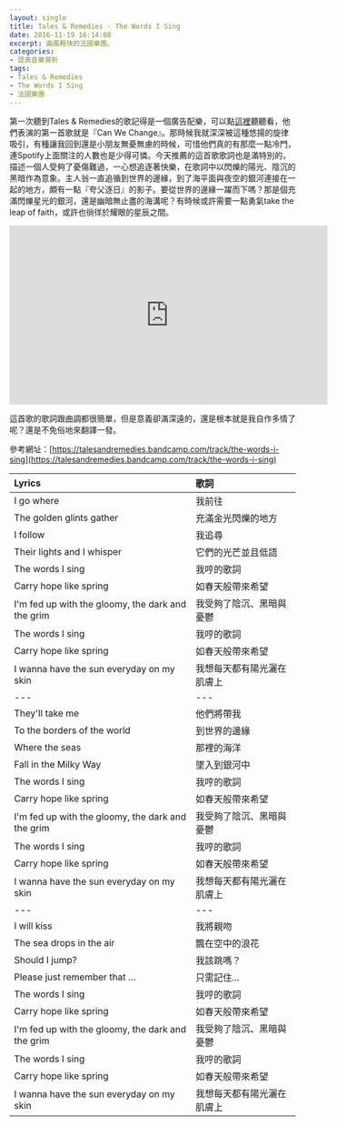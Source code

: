```yaml
---
layout: single
title: Tales & Remedies - The Words I Sing
date: 2016-11-19 16:14:08
excerpt: 曲風輕快的法國樂團。
categories:
- 認真音樂賞析
tags:
- Tales & Remedies
- The Words I Sing
- 法國樂團
---
```


第一次聽到Tales &amp; Remedies的歌記得是一個廣告配樂，可以點[這裡](https://www.youtube.com/watch?v=l9wsN15Gjzc)聽聽看，他們表演的第一首歌就是『Can We Change』。那時候我就深深被這種悠揚的旋律吸引，有種讓我回到還是小朋友無憂無慮的時候，可惜他們真的有那麼一點冷門，連Spotify上面關注的人數也是少得可憐。今天推薦的這首歌歌詞也是滿特別的，描述一個人受夠了憂傷難過，一心想追逐著快樂，在歌詞中以閃爍的陽光、陰沉的黑暗作為意象。主人翁一直追循到世界的邊緣，到了海平面與夜空的銀河連接在一起的地方，頗有一點『夸父逐日』的影子。要從世界的邊緣一躍而下嗎？那是個充滿閃爍星光的銀河，還是幽暗無止盡的海溝呢？有時候或許需要一點勇氣take the leap of faith，或許也徜徉於耀眼的星辰之間。

<p style="text-align: center;"><iframe allowfullscreen="" class="" frameborder="0" height="315" src="https://www.youtube.com/embed/BfLX7J2zvYk?wmode=transparent" width="560"></iframe></p>

這首歌的歌詞跟曲調都很簡單，但是意義卻滿深遠的，還是根本就是我自作多情了呢？還是不免俗地來翻譯一發。

參考網址：[https://talesandremedies.bandcamp.com/track/the-words-i-sing](https://talesandremedies.bandcamp.com/track/the-words-i-sing)

|Lyrics|歌詞|
|:-|:-|
|I go where|我前往|
|The golden glints gather|充滿金光閃爍的地方|
|I follow|我追尋|
|Their lights and I whisper|它們的光芒並且低語|
|The words I sing|我哼的歌詞|
|Carry hope like spring|如春天般帶來希望|
|I'm fed up with the gloomy, the dark and the grim|我受夠了陰沉、黑暗與憂鬱|
|The words I sing|我哼的歌詞|
|Carry hope like spring|如春天般帶來希望|
|I wanna have the sun everyday on my skin|我想每天都有陽光灑在肌膚上|
|---|---|
|They'll take me|他們將帶我|
|To the borders of the world|到世界的邊緣|
|Where the seas|那裡的海洋|
|Fall in the Milky Way|墜入到銀河中|
|The words I sing|我哼的歌詞|
|Carry hope like spring|如春天般帶來希望|
|I'm fed up with the gloomy, the dark and the grim|我受夠了陰沉、黑暗與憂鬱|
|The words I sing|我哼的歌詞|
|Carry hope like spring|如春天般帶來希望|
|I wanna have the sun everyday on my skin|我想每天都有陽光灑在肌膚上|
|---|---|
|I will kiss|我將親吻|
|The sea drops in the air|飄在空中的浪花|
|Should I jump?|我該跳嗎？|
|Please just remember that …|只需記住...|
|The words I sing|我哼的歌詞|
|Carry hope like spring|如春天般帶來希望|
|I'm fed up with the gloomy, the dark and the grim|我受夠了陰沉、黑暗與憂鬱|
|The words I sing|我哼的歌詞|
|Carry hope like spring|如春天般帶來希望|
|I wanna have the sun everyday on my skin|我想每天都有陽光灑在肌膚上|
